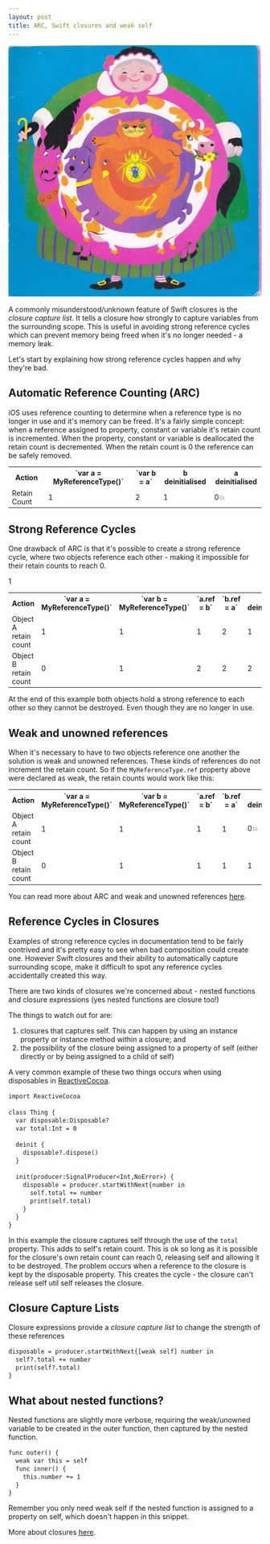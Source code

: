 ```yaml
---
layout: post
title: ARC, Swift closures and weak self
---
```

<img src="/images/fulls/swallowed_a_fly.jpg" class="fit image">

A commonly misunderstood/unknown feature of Swift closures is the *closure capture list*. It tells a closure how strongly to capture variables from the surrounding scope. This is useful in avoiding strong reference cycles which can prevent memory being freed when it's no longer needed - a memory leak.

Let's start by explaining how strong reference cycles happen and why they're bad.

Automatic Reference Counting (ARC)
----------------------------------
iOS uses reference counting to determine when a reference type is no longer in use and it's memory can be freed.
It's a fairly simple concept: when a reference assigned to property, constant or variable it's retain count is incremented.
When the property, constant or variable is deallocated the retain count is decremented.
When the retain count is 0 the reference can be safely removed.

<table>
<tr>
<th>Action</th>
<th>`var a = MyReferenceType()`</th>
<th>`var b = a`</th>
<th>b deinitialised</th>
<th>a deinitialised</th>
</tr>
<tr>
<td>Retain Count</td>
<td>1</td>
<td>2</td>
<td>1</td>
<td>0💥</td>
</tr>
</table>

Strong Reference Cycles
-----------------------
One drawback of ARC is that it's possible to create a strong reference cycle, where two objects reference each other - making it impossible for their retain counts to reach 0.

<table>
<tr>
<th>Action</th>
<th>`var a = MyReferenceType()`</th>
<th>`var b = MyReferenceType()`</th>
<th>`a.ref = b`</th>
<th>`b.ref = a`</th>
<th>a deinitialised</th>
<th>b deinitialised</th>
</tr>
<tr>
<td>Object A retain count</td>
<td>1</td>
<td>1</td>
<td>1</td>
<td>2</td>
<td>1</td>
</td>1</td>
</tr>
<tr>
<td>Object B retain count</td>
<td>0</td>
<td>1</td>
<td>2</td>
<td>2</td>
<td>2</td>
<td>1</td>
</tr>
</table>

At the end of this example both objects hold a strong reference to each other so they cannot be destroyed. Even though they are no longer in use.

Weak and unowned references
---------------------------
When it's necessary to have to two objects reference one another the solution is weak and unowned references. These kinds of references do not increment the retain count. So if the `MyReferenceType.ref` property above were declared as weak, the retain counts would work like this:
<table>
<tr>
<th>Action</th>
<th>`var a = MyReferenceType()`</th>
<th>`var b = MyReferenceType()`</th>
<th>`a.ref = b`</th>
<th>`b.ref = a`</th>
<th>a deinitialised</th>
<th>b deinitialised</th>
</tr>
<tr>
<td>Object A retain count</td>
<td>1</td>
<td>1</td>
<td>1</td>
<td>1</td>
<td>0💥</td>
</td></td>
</tr>
<tr>
<td>Object B retain count</td>
<td>0</td>
<td>1</td>
<td>1</td>
<td>1</td>
<td>1</td>
<td>0💥</td>
</tr>
</table>

You can read more about ARC and weak and unowned references [here](https://developer.apple.com/library/ios/documentation/Swift/Conceptual/Swift_Programming_Language/AutomaticReferenceCounting.html).

Reference Cycles in Closures
----------------------------
Examples of strong reference cycles in documentation tend to be fairly contrived and it's pretty easy to see when bad composition could create one. However Swift closures and their ability to automatically capture surrounding scope, make it difficult to spot any reference cycles accidentally created this way.

There are two kinds of closures we're concerned about - nested functions and closure expressions (yes nested functions are closure too!)

The things to watch out for are:

1. closures that captures self. This can happen by using an instance property or instance method within a closure; and
2. the possibility of the closure being assigned to a property of self (either directly or by being assigned to a child of self)

A very common example of these two things occurs when using disposables in [ReactiveCocoa](https://github.com/ReactiveCocoa/ReactiveCocoa).

    import ReactiveCocoa

    class Thing {
      var disposable:Disposable?
      var total:Int = 0

      deinit {
        disposable?.dispose()
      }

      init(producer:SignalProducer<Int,NoError>) {
        disposable = producer.startWithNext{number in
          self.total += number
          print(self.total)
        }
      }
    }

In this example the closure captures self through the use of the `total` property. This adds to self's retain count.
This is ok so long as it is possible for the closure's own retain count can reach 0, releasing self and allowing it to be destroyed.
The problem occurs when a reference to the closure is kept by the disposable property.
This creates the cycle - the closure can't release self util self releases the closure.

Closure Capture Lists
---------------------------
Closure expressions provide a *closure capture list* to change the strength of these references

    disposable = producer.startWithNext{[weak self] number in
      self?.total += number
      print(self?.total)
    }

What about nested functions?
----------------------------
Nested functions are slightly more verbose, requiring the weak/unowned variable to be created in the outer function, then captured by the nested function.

    func outer() {
      weak var this = self
      func inner() {
        this.number += 1
      }
    }

Remember you only need weak self if the nested function is assigned to a property on self, which doesn't happen in this snippet.


More about closures [here](https://developer.apple.com/library/ios/documentation/Swift/Conceptual/Swift_Programming_Language/Closures.html).
